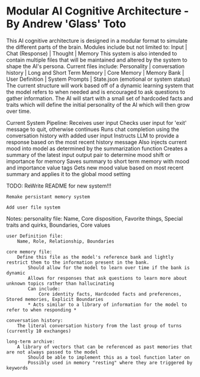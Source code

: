 # Modular AI Cognitive Architecture - By Andrew 'Glass' Toto

This AI cognitive architecture is designed in a modular format to simulate the different parts of the brain.
Modules include but not limited to:
    Input | Chat (Response) | Thought | Memory
This system is also intended to contain multiple files that will be maintained and altered by the system to shape the AI's persona.
Current files include:
    Personality | conversation history | Long and Short Term Memory | Core Memory | Memory Bank | User Definition | System Prompts | State.json (emotional or system status)
The current structure will work based off of a dynamic learning system that the model refers to when needed and is encouraged to ask questions to gather information.
The AI will start with a small set of hardcoded facts and traits which will define the initial personality of the AI which will then grow over time.

Current System Pipeline:
    Receives user input
        Checks user input for 'exit' message to quit, otherwise continues
    Runs chat completion using the conversation history with added user input
        Instructs LLM to provide a response based on the most recent history message
        Also injects current mood into model as determined by the summarization function
    Creates a summary of the latest input output pair to determine mood shift or importance for memory
    Saves summary to short term memory with mood and importance value tags
    Gets new mood value based on most recent summary and applies it to the global mood setting

TODO:
    ReWrite README for new system!!!

    Remake persistant memory system

    Add user file system
    
Notes:
    personality file:
        Name, Core disposition, Favorite things, Special traits and quirks, Boundaries, Core values

    user Definition file:
        Name, Role, Relationship, Boundaries

    core memory file:
        Define this file as the model's reference bank and lightly restrict them to the information present in the bank.
            Should allow for the model to learn over time if the bank is dynamic
            Allows for responses that ask questions to learn more about unknown topics rather than hallucinating
            Can include:
                Core identity facts, Hardcoded facts and preferences, Stored memories, Explicit Boundaries
            * Acts similar to a library of information for the model to refer to when responding *

    conversation history:
        The literal conversation history from the last group of turns (currently 10 exchanges)

    long-term archive:
        A library of vectors that can be referenced as past memories that are not always passed to the model
            Should be able to implement this as a tool function later on
            Possibly used in memory "resting" where they are triggered by keywords
